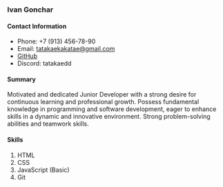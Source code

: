 ### Ivan Gonchar
#### Contact Information
+ Phone: +7 (913) 456-78-90
+ Email: tatakaekakatae@gmail.com
+ [GitHub](https://github.com/tatakaed "hint!!!")
+ Discord: tatakaedd
#### Summary
Motivated and dedicated Junior Developer with a strong desire for continuous learning and professional growth. Possess fundamental knowledge in programming and software development, eager to enhance skills in a dynamic and innovative environment. Strong problem-solving abilities and teamwork skills.
#### Skills
1. HTML
2. CSS
3. JavaScript (Basic)
4. Git
